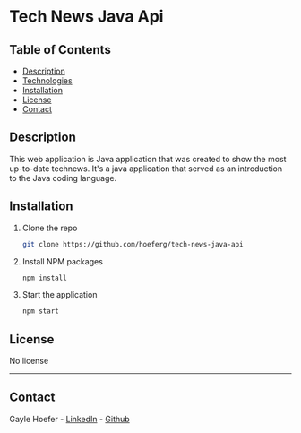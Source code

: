 # Tech News Java Api

## Table of Contents  
* [Description](##Description)  
* [Technologies](##Technologies)  
* [Installation](##Installation)  
* [License](##License)  
* [Contact](##Contact)  

## Description

This web application is Java application that was created to show the most up-to-date technews. It's a java application that served as an introduction to the Java coding language.

## Installation

1. Clone the repo
   ```sh
   git clone https://github.com/hoeferg/tech-news-java-api
   ```
2. Install NPM packages
   ```sh
   npm install
   ```
3. Start the application
   ```sh
   npm start


## License

No license

---

## Contact
Gayle Hoefer - [LinkedIn](https://www.linkedin.com/in/gayle-hoefer-61a2a3124/) - [Github](https://github.com/hoeferg)

